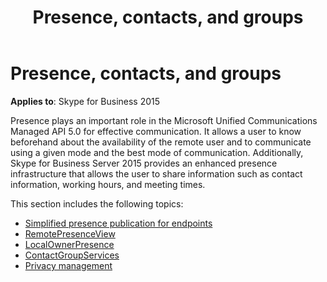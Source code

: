 ﻿---
title: Presence, contacts, and groups
description: AN overview of presence, contacts, and groups.
TOCTitle: Presence, contacts, and groups
ms:assetid: b2ced5e1-0ab2-4aa9-828b-a138d746ae01
ms:mtpsurl: https://msdn.microsoft.com/library/Dn466017(v=office.16)
ms:contentKeyID: 65239952
ms.date: 07/27/2015
mtps_version: v=office.16
---

# Presence, contacts, and groups


**Applies to**: Skype for Business 2015

Presence plays an important role in the Microsoft Unified Communications Managed API 5.0 for effective communication. It allows a user to know beforehand about the availability of the remote user and to communicate using a given mode and the best mode of communication. Additionally, Skype for Business Server 2015 provides an enhanced presence infrastructure that allows the user to share information such as contact information, working hours, and meeting times.

This section includes the following topics:

- [Simplified presence publication for endpoints](simplified-presence-publication-for-endpoints.md)
- [RemotePresenceView](remotepresenceview.md)
- [LocalOwnerPresence](localownerpresence.md)
- [ContactGroupServices](contactgroupservices.md)
- [Privacy management](privacy-management.md)

